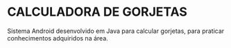 # CALCULADORA DE GORJETAS

Sistema Android desenvolvido em Java para calcular gorjetas, para praticar conhecimentos adquiridos na área.